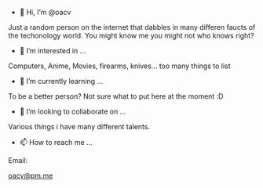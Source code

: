 - 👋 Hi, I’m @oacv

Just a random person on the internet that dabbles in many differen faucts of the techonology world. You might know me you might not who knows right?

- 👀 I’m interested in ...

Computers, Anime, Movies, firearms, knives... too many things to list 

- 🌱 I’m currently learning ...

To be a better person? Not sure what to put here at the moment :D

- 💞️ I’m looking to collaborate on ...

Various things i have many different talents.

- 📫 How to reach me ...

Email:

oacv@pm.me

<!---
oacv/oacv is a ✨ special ✨ repository because its `README.md` (this file) appears on your GitHub profile.
You can click the Preview link to take a look at your changes.
--->

